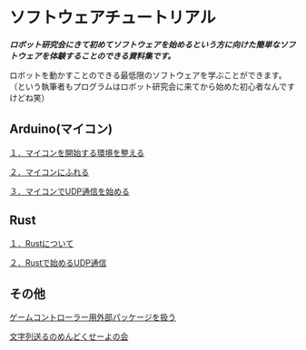 # ソフトウェアチュートリアル

***ロボット研究会にきて初めてソフトウェアを始めるという方に向けた簡単なソフトウェアを体験することのできる資料集です。***

ロボットを動かすことのできる最低限のソフトウェアを学ぶことができます。（という執筆者もプログラムはロボット研究会に来てから始めた初心者なんですけどね笑）


## Arduino(マイコン)
[１．マイコンを開始する環境を整える](./micon_setup.md)

[２．マイコンにふれる](./micon_touch.md)

[３．マイコンでUDP通信を始める](./micon_udp.md)

## Rust
[１．Rustについて](./start_rust.md)

[２．Rustで始めるUDP通信](./rust_udp.md)

## その他

[ゲームコントローラー用外部パッケージを扱う](./game_con.md)

[文字列送るのめんどくせーよの会](./serde.md)